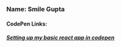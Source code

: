 ### Name: Smile Gupta
#### CodePen Links:
##### [Setting up my basic react app in codepen](https://codepen.io/smilegupta/pen/WNxGQdx)
